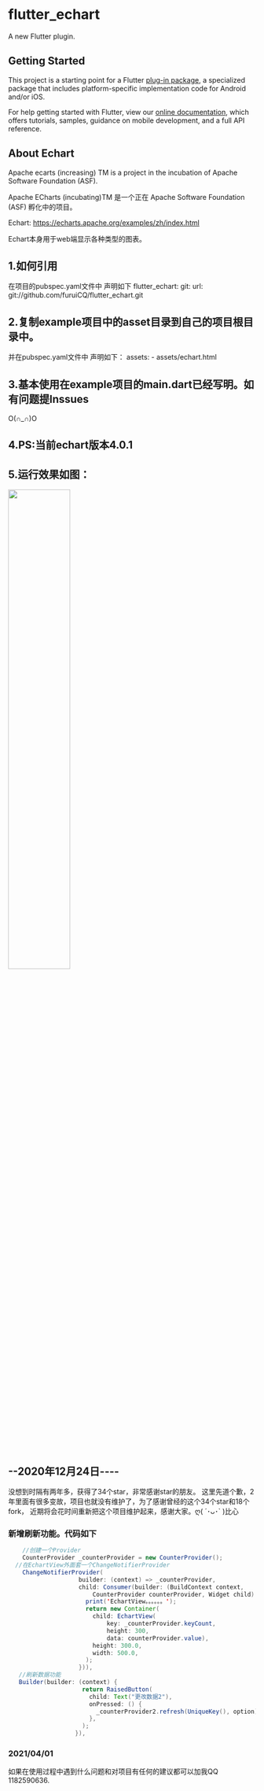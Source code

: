 # flutter_echart

A new Flutter plugin.

## Getting Started

This project is a starting point for a Flutter
[plug-in package](https://flutter.io/developing-packages/),
a specialized package that includes platform-specific implementation code for
Android and/or iOS.

For help getting started with Flutter, view our 
[online documentation](https://flutter.io/docs), which offers tutorials, 
samples, guidance on mobile development, and a full API reference.

## About Echart
Apache ecarts (increasing) TM is a project in the incubation of Apache Software Foundation (ASF).

Apache ECharts (incubating)TM 是一个正在 Apache Software Foundation (ASF) 孵化中的项目。

Echart: https://echarts.apache.org/examples/zh/index.html

Echart本身用于web端显示各种类型的图表。

## 1.如何引用

在项目的pubspec.yaml文件中
声明如下
flutter_echart:
      git:
        url: git://github.com/furuiCQ/flutter_echart.git
        
## 2.复制example项目中的asset目录到自己的项目根目录中。

并在pubspec.yaml文件中
声明如下：
assets:
    - assets/echart.html
    
## 3.基本使用在example项目的main.dart已经写明。如有问题提Inssues
O(∩_∩)O

## 4.PS:当前echart版本4.0.1

## 5.运行效果如图：

<img src="https://img-blog.csdnimg.cn/20201225140124303.gif" width="50%">

## --2020年12月24日----

没想到时隔有两年多，获得了34个star，非常感谢star的朋友。
这里先道个歉，2年里面有很多变故，项目也就没有维护了，为了感谢曾经的这个34个star和18个fork，
近期将会花时间重新把这个项目维护起来，感谢大家。ღ( ´･ᴗ･` )比心

### 新增刷新功能。代码如下

```java
    //创建一个Provider
    CounterProvider _counterProvider = new CounterProvider();
  //在EchartView外面套一个ChangeNotifierProvider
    ChangeNotifierProvider(
                    builder: (context) => _counterProvider,
                    child: Consumer(builder: (BuildContext context,
                        CounterProvider counterProvider, Widget child) {
                      print('EchartView。。。。。。');
                      return new Container(
                        child: EchartView(
                            key: _counterProvider.keyCount,
                            height: 300,
                            data: counterProvider.value),
                        height: 300.0,
                        width: 500.0,
                      );
                    })),
   //刷新数据功能
   Builder(builder: (context) {
                     return RaisedButton(
                       child: Text("更改数据2"),
                       onPressed: () {
                         _counterProvider2.refresh(UniqueKey(), option);
                       },
                     );
                   }),
```

### 2021/04/01 
如果在使用过程中遇到什么问题和对项目有任何的建议都可以加我QQ 1182590636.


